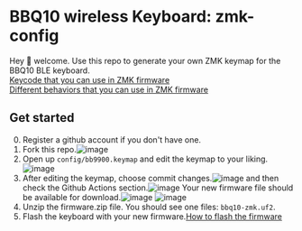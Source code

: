 # BBQ10 wireless Keyboard: zmk-config

Hey 👋 welcome. Use this repo to generate your own ZMK keymap for the BBQ10 BLE keyboard.  
[Keycode that you can use in ZMK firmware](https://zmk.dev/docs/codes)  
[Different behaviors that you can use in ZMK firmware](https://zmk.dev/docs/behaviors)  
## Get started
0. Register a github account if you don't have one.  
1. Fork this repo.![image](https://github.com/ZitaoTech/zmk_config_Q10/assets/145678024/7673f820-479d-4493-a65e-d72161f3446f)  
2. Open up `config/bb9900.keymap` and edit the keymap to your liking.![image](https://github.com/ZitaoTech/zmk_config_Q10/assets/145678024/541e016c-a927-4de6-9e26-4956d3114ee0)
3. After editing the keymap, choose commit changes.![image](https://github.com/ZitaoTech/zmk_config_Q10/assets/145678024/b68d2ae9-a48b-40d4-9242-34955806264d)
 and then check the Github Actions section.![image](https://github.com/ZitaoTech/zmk_config_Q10/assets/145678024/d6287e88-1b1e-4409-be9e-3d35641d400b)
 Your new firmware file should be available for download.![image](https://github.com/ZitaoTech/zmk-config_9900/assets/145678024/ae6a1646-c8ab-4966-b969-12e68ecaa0ab)
![image](https://github.com/ZitaoTech/zmk-config_9900/assets/145678024/a6140108-9e27-4d51-aa42-ba12233b8738)
5. Unzip the firmware.zip file. You should see one files: `bbq10-zmk.uf2`.  
6. Flash the keyboard with your new firmware.[How to flash the firmware](https://github.com/ZitaoTech/BB9900-USB_BLE_Keyboard?tab=readme-ov-file#-how-to-update-the-firmware---) 
